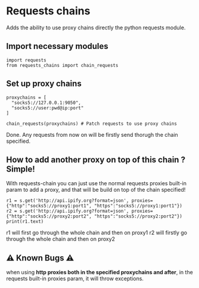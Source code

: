 # Requests chains
Adds the ability to use proxy chains directly the python requests module.

## Import necessary modules
```python3
import requests
from requests_chains import chain_requests
```

## Set up proxy chains
```python3
proxychains = [
  "socks5://127.0.0.1:9050",
  "socks5://user:pwd@ip:port"
]

chain_requests(proxychains) # Patch requests to use proxy chains
```
Done.
Any requests from now on will be firstly send thorugh the chain specified.

## How to add another proxy on top of this chain ? Simple!
With requests-chain you can just use the normal requests proxies built-in param to add a proxy, and that will be build on top of the chain specified!
```python3
r1 = s.get('http://api.ipify.org?format=json', proxies={"http":"socks5://proxy1:port1", "https":"socks5://proxy1:port1"})
r2 = s.get('http://api.ipify.org?format=json', proxies={"http":"socks5://proxy2:port2", "https":"socks5://proxy2:port2"})
print(r1.text)
```
r1 will first go through the whole chain and then on proxy1
r2 will firstly go through the whole chain and then on proxy2

## ⚠️ Known Bugs ⚠️
when using **http proxies both in the specified proxychains and after**, in the requests built-in proxies param, it will throw exceptions.
